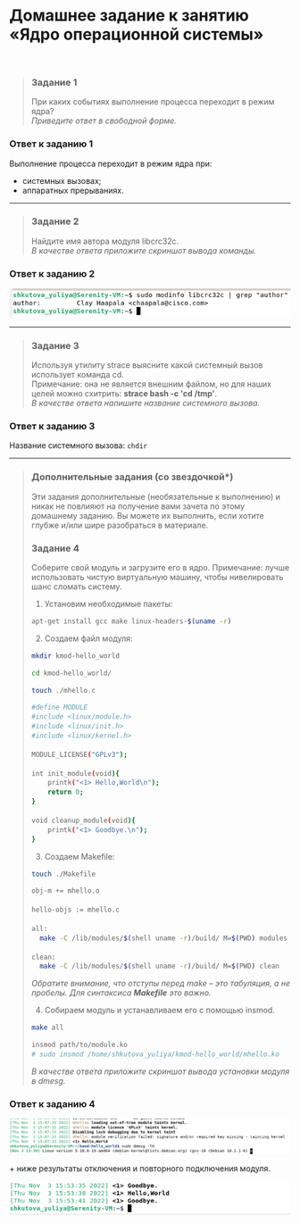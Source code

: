 # Домашнее задание к занятию «Ядро операционной системы»
<br>

> ### Задание 1
> При каких событиях выполнение процесса переходит в режим ядра?  
> *Приведите ответ в свободной форме.*
>
### Ответ к заданию 1
Выполнение процесса переходит в режим ядра при:
*	системных вызовах;
*	аппаратных прерываниях.

---

> ### Задание 2
> Найдите имя автора модуля libcrc32c.  
> *В качестве ответа приложите скриншот вывода команды.*
>
### Ответ к заданию 2
<kbd><img src="/img/slinb-6.2.1.png"></kbd>
 
---

> ### Задание 3
> Используя утилиту strace выясните какой системный вызов использует команда cd.  
> Примечание: она не является внешним файлом, но для наших целей можно схитрить: **strace bash -c 'cd /tmp'**.  
> *В качестве ответа напишите название системного вызова.*
>
### Ответ к заданию 3
Название системного вызова: ```chdir```

---

> ### Дополнительные задания (со звездочкой*)
> Эти задания дополнительные (необязательные к выполнению) и никак не повлияют на получение вами зачета по этому домашнему заданию. Вы можете их выполнить, если хотите глубже и/или шире разобраться в материале.
>
> ### Задание 4
> Соберите свой модуль и загрузите его в ядро.
> Примечание: лучше использовать чистую виртуальную машину, чтобы нивелировать шанс сломать систему.
> 1) Установим необходимые пакеты:
> ```bash
> apt-get install gcc make linux-headers-$(uname -r)
> ```
> 2) Создаем файл модуля:
> ```bash
> mkdir kmod-hello_world
> ```
> ```bash
> cd kmod-hello_world/
> ```
> ```bash
> touch ./mhello.c
> ```
> 
> ```bash
> #define MODULE
> #include <linux/module.h>
> #include <linux/init.h>
> #include <linux/kernel.h>
>
> MODULE_LICENSE("GPLv3");
>
> int init_module(void){
>     printk("<1> Hello,World\n");
>     return 0;
> }
> 
> void cleanup_module(void){
>     printk("<1> Goodbye.\n");
> }
> ```
>
> 3) Создаем Makefile: 
> ```bash
> touch ./Makefile
> ```
>
> ```bash
> obj-m += mhello.o
>
> hello-objs := mhello.c
>
> all:
> 	make -C /lib/modules/$(shell uname -r)/build/ M=$(PWD) modules
>
> clean:
> 	make -C /lib/modules/$(shell uname -r)/build/ M=$(PWD) clean
> ```
>
> *Обратите внимание, что отступы перед make – это табуляция, а не пробелы. Для синтаксиса **Makefile** это важно.*
>
> 4) Собираем модуль и устанавливаем его с помощью insmod.
> ```bash
> make all
> ```
> ```bash
> insmod path/to/module.ko
> # sudo insmod /home/shkutova_yuliya/kmod-hello_world/mhello.ko
> ```
> *В качестве ответа приложите скриншот вывода установки модуля в dmesg.*
>
### Ответ к заданию 4
<kbd><img src="/img/slinb-6.4.1.png"></kbd>
 
\+ ниже результаты отключения и повторного подключения модуля.

<kbd><img src="/img/slinb-6.4.2.png"></kbd>
 


